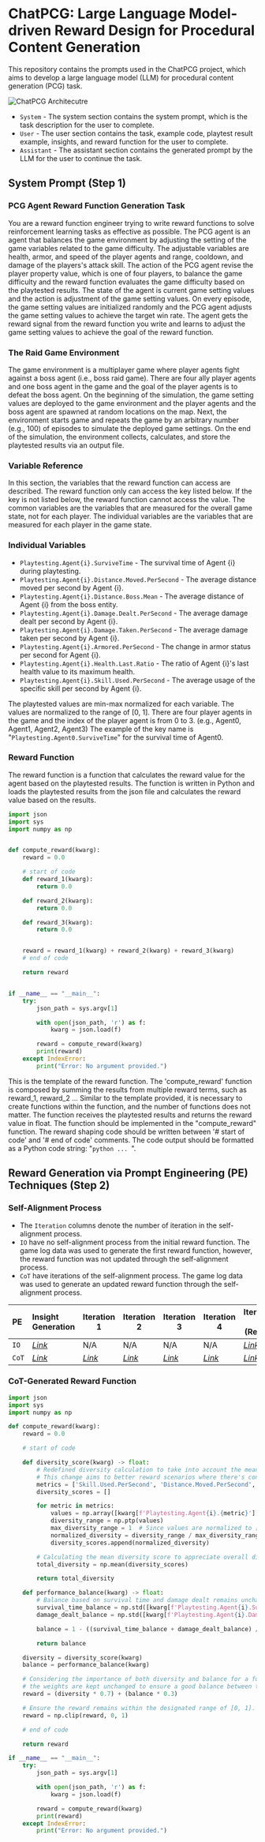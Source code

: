 # ChatPCG: Large Language Model-driven Reward Design for Procedural Content Generation

This repository contains the prompts used in the ChatPCG project, which aims to develop a large language model (LLM) for procedural content generation (PCG) task.

![ChatPCG Architecutre](./images/architecture.png)

- `System` - The system section contains the system prompt, which is the task description for the user to complete.
- `User` - The user section contains the task, example code, playtest result example, insights, and reward function for the user to complete.
- `Assistant` - The assistant section contains the generated prompt by the LLM for the user to continue the task.

## System Prompt (Step 1)

### PCG Agent Reward Function Generation Task

You are a reward function engineer trying to write reward functions to solve reinforcement learning tasks as effective as possible.
The PCG agent is an agent that balances the game environment by adjusting the setting of the game variables related to the game difficulty.
The adjustable variables are health, armor, and speed of the player agents and range, cooldown, and damage of the players's attack skill.
The action of the PCG agent revise the player property value, which is one of four players, to balance the game difficulty and the reward function evaluates the game difficulty based on the playtested results.
The state of the agent is current game setting values and the action is adjustment of the game setting values.
On every episode, the game setting values are initialized randomly and the PCG agent adjusts the game setting values to achieve the target win rate.
The agent gets the reward signal from the reward function you write and learns to adjust the game setting values to achieve the goal of the reward function.

### The Raid Game Environment

The game environment is a multiplayer game where player agents fight against a boss agent (i.e., boss raid game).
There are four ally player agents and one boss agent in the game and the goal of the player agents is to defeat the boss agent.
On the beginning of the simulation, the game setting values are deployed to the game environment and the player agents and the boss agent are spawned at random locations on the map.
Next, the environment starts game and repeats the game by an arbitrary number (e.g., 100) of episodes to simulate the deployed game settings.
On the end of the simulation, the environment collects, calculates, and store the playtested results via an output file.

### Variable Reference

In this section, the variables that the reward function can access are described.
The reward function only can access the key listed below. If the key is not listed below, the reward function cannot access the value.
The common variables are the variables that are measured for the overall game state, not for each player.
The individual variables are the variables that are measured for each player in the game state.

### Individual Variables

- `Playtesting.Agent{i}.SurviveTime` - The survival time of Agent {i} during playtesting.
- `Playtesting.Agent{i}.Distance.Moved.PerSecond` - The average distance moved per second by Agent {i}.
- `Playtesting.Agent{i}.Distance.Boss.Mean` - The average distance of Agent {i} from the boss entity.
- `Playtesting.Agent{i}.Damage.Dealt.PerSecond` - The average damage dealt per second by Agent {i}.
- `Playtesting.Agent{i}.Damage.Taken.PerSecond` - The average damage taken per second by Agent {i}.
- `Playtesting.Agent{i}.Armored.PerSecond` - The change in armor status per second for Agent {i}.
- `Playtesting.Agent{i}.Health.Last.Ratio` - The ratio of Agent {i}'s last health value to its maximum health.
- `Playtesting.Agent{i}.Skill.Used.PerSecond` - The average usage of the specific skill per second by Agent {i}.

The playtested values are min-max normalized for each variable. The values are normalized to the range of [0, 1].
There are four player agents in the game and the index of the player agent is from 0 to 3. (e.g., Agent0, Agent1, Agent2, Agent3)
The example of the key name is "`Playtesting.Agent0.SurviveTime`" for the survival time of Agent0.

### Reward Function

The reward function is a function that calculates the reward value for the agent based on the playtested results.
The function is written in Python and loads the playtested results from the json file and calculates the reward value based on the results.

```python
import json
import sys
import numpy as np


def compute_reward(kwarg):
    reward = 0.0

    # start of code
    def reward_1(kwarg):
        return 0.0

    def reward_2(kwarg):
        return 0.0

    def reward_3(kwarg):
        return 0.0


    reward = reward_1(kwarg) + reward_2(kwarg) + reward_3(kwarg)
    # end of code

    return reward


if __name__ == "__main__":
    try:
        json_path = sys.argv[1]

        with open(json_path, 'r') as f:
            kwarg = json.load(f)

        reward = compute_reward(kwarg)
        print(reward)
    except IndexError:
        print("Error: No argument provided.")
```

This is the template of the reward function.
The 'compute_reward' function is composed by summing the results from multiple reward terms, such as reward_1, reward_2 ...
Similar to the template provided, it is necessary to create functions within the function, and the number of functions does not matter.
The function receives the playtested results and returns the reward value in float.
The function should be implemented in the "compute_reward" function.
The reward shaping code should be written between '# start of code' and '# end of code' comments.
The code output should be formatted as a Python code string: "`python ... `".

## Reward Generation via Prompt Engineering (PE) Techniques (Step 2)

### Self-Alignment Process

- The `Iteration` columns denote the number of iteration in the self-alignment process.
- `IO` have no self-alignment process from the initial reward function. The game log data was used to generate the first reward function, however, the reward function was not updated through the self-alignment process.
- `CoT` have iterations of the self-alignment process. The game log data was used to generate an updated reward function through the self-alignment process.

| PE    | Insight<br>Generation                                                | Iteration 1                                                          | Iteration 2                                                            | Iteration 3                                                            | Iteration 4                                                            | Iteration 5<br>(**Result**)                                            |
| :---- | :------------------------------------------------------------------- | -------------------------------------------------------------------- | ---------------------------------------------------------------------- | ---------------------------------------------------------------------- | ---------------------------------------------------------------------- | ---------------------------------------------------------------------- |
| `IO`  | [_Link_](./IO/reward_IO.md#insights-1)                        | N/A                                                                  | N/A                                                                    | N/A                                                                    | N/A                                                                    | [_Link_](./IO/reward_IO.md#reward-function-2)                          |
| `CoT` | [_Link_](./CoT/reward_2024-04-08-15-15-43.json.md#insights-1) | [_Link_](./CoT/reward_2024-04-08-15-15-43_0.json.md#reward-function-2) | [_Link_](./CoT/reward_2024-04-08-15-15-43_1.json.md#reward-function-2) | [_Link_](./CoT/reward_2024-04-08-15-15-43_2.json.md#reward-function-2) | [_Link_](./CoT/reward_2024-04-08-15-15-43_3.json.md#reward-function-2) | [_Link_](./CoT/reward_2024-04-08-15-15-43_4.json.md#reward-function-2) |

### CoT-Generated Reward Function

```python
import json
import sys
import numpy as np

def compute_reward(kwarg):
    reward = 0.0

    # start of code

    def diversity_score(kwarg) -> float:
        # Redefined diversity calculation to take into account the mean of the diversity scores instead of the minimum.
        # This change aims to better reward scenarios where there's considerable diversity in at least some aspects.
        metrics = ['Skill.Used.PerSecond', 'Distance.Moved.PerSecond', 'Damage.Dealt.PerSecond', 'Damage.Taken.PerSecond']
        diversity_scores = []

        for metric in metrics:
            values = np.array([kwarg[f'Playtesting.Agent{i}.{metric}'] for i in range(4)])
            diversity_range = np.ptp(values)
            max_diversity_range = 1  # Since values are normalized to [0, 1], max range is 1
            normalized_diversity = diversity_range / max_diversity_range  # Normalize diversity to [0, 1]
            diversity_scores.append(normalized_diversity)

        # Calculating the mean diversity score to appreciate overall diversity rather than penalizing based on the least diverse metric.
        total_diversity = np.mean(diversity_scores)

        return total_diversity

    def performance_balance(kwarg) -> float:
        # Balance based on survival time and damage dealt remains unchanged.
        survival_time_balance = np.std([kwarg[f'Playtesting.Agent{i}.SurviveTime'] for i in range(4)])
        damage_dealt_balance = np.std([kwarg[f'Playtesting.Agent{i}.Damage.Dealt.PerSecond'] for i in range(4)])

        balance = 1 - ((survival_time_balance + damage_dealt_balance) / 2)

        return balance

    diversity = diversity_score(kwarg)
    balance = performance_balance(kwarg)

    # Considering the importance of both diversity and balance for a fun multiplayer game experience,
    # the weights are kept unchanged to ensure a good balance between these two aspects.
    reward = (diversity * 0.7) + (balance * 0.3)

    # Ensure the reward remains within the designated range of [0, 1].
    reward = np.clip(reward, 0, 1)

    # end of code

    return reward

if __name__ == "__main__":
    try:
        json_path = sys.argv[1]

        with open(json_path, 'r') as f:
            kwarg = json.load(f)

        reward = compute_reward(kwarg)
        print(reward)
    except IndexError:
        print("Error: No argument provided.")
```
